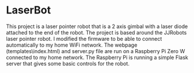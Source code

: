 # LaserBot

This project is a laser pointer robot that is a 2 axis gimbal with a laser diode attached to the end of the robot. The project is based around the JJRobots
laser pointer robot. I modified the firmware to be able to connect automatically to my home WiFi network. The webpage (templates\index.html) and server.py
file are run on a Raspberry Pi Zero W connected to my home network. The Raspberry Pi is running a simple Flask server that gives some basic controls for the
robot.
